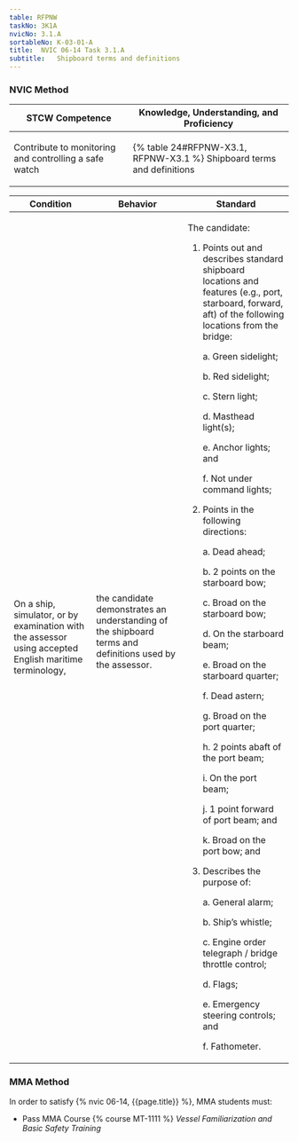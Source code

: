```yaml
---
table: RFPNW
taskNo: 3K1A
nvicNo: 3.1.A 
sortableNo: K-03-01-A
title:  NVIC 06-14 Task 3.1.A
subtitle:   Shipboard terms and definitions
---
```






### NVIC Method

<a style="display:none;" onclick="togglevisibility('nvic_methods')" >Show NVIC method.</a>

<div id='nvic_methods' class='show'>

<table>
<thead>
<tr>
<th class='forty'> STCW Competence </th>
<th class='sixty'> Knowledge, Understanding, and Proficiency </th>
</tr>
</thead>

<tbody>
<tr><td markdown='1'>

Contribute to monitoring and controlling a safe watch

</td><td markdown='1'>

{% table 24#RFPNW-X3.1, RFPNW-X3.1 %} Shipboard terms and definitions

</td></tr>


</tbody>
</table>


<table>
<thead>
<tr><th class='twenty'>  Condition </th><th class='twenty'> Behavior </th><th  class='sixty'>Standard </th></tr>
</thead>
<tbody >



<tr><td markdown='1'>

On a ship, simulator, or by examination with the assessor using  accepted English maritime terminology,

</td><td markdown='1'>

the candidate demonstrates an understanding of the shipboard terms and definitions used by the assessor.

<br>

<div class="tooltip" markdown='1'>



</div>


</td><td markdown='1'>

The candidate:

1. Points out and describes standard shipboard locations and features (e.g., port, starboard, forward, aft) of the following locations from the bridge:

	a. Green sidelight;

	b. Red sidelight;

	c. Stern light;

	d. Masthead light(s);

	e. Anchor lights; and 

	f. Not under command lights;

2. Points in the following directions:

	a. Dead ahead;

	b. 2 points on the starboard bow;

	c. Broad on the starboard bow;

	d. On the starboard beam;

	e. Broad on the starboard quarter;

	f. Dead astern;

	g. Broad on the port quarter;

	h. 2 points abaft of the port beam;

	i. On the port beam;

	j. 1 point forward of port beam; and 

	k. Broad on the port bow; and

3. Describes the purpose of:

	a. General alarm;

	b. Ship’s whistle;

	c. Engine order telegraph / bridge throttle control;

	d. Flags;

	e. Emergency steering controls; and 

	f. Fathometer.

</td></tr>
</tbody>
</table>
</div>


### MMA Method

In order to satisfy  {% nvic 06-14, {{page.title}}  %}, MMA students must:

* Pass MMA Course {% course MT-1111 %}  *Vessel Familiarization and Basic Safety Training*